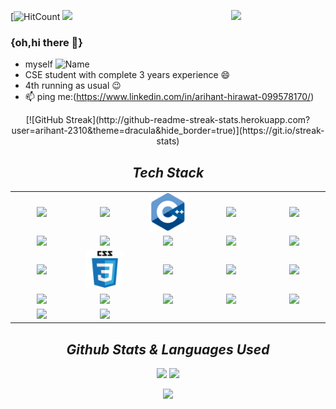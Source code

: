 [![HitCount](http://hits.dwyl.com/arihant-2310/arihant-2310.svg)  <a href="https://github.com/arihant-2310"><img src="https://img.shields.io/github/followers/arihant-2310?label=Follow&style=social"></a>
<img src="https://image.freepik.com/free-vector/programming-concept-illustration_114360-1351.jpg" width="30%" align=right>
### {oh,hi there 👋}
- myself
![Name](https://github.com/arihant-2310/arihant-2310/blob/master/name.gif)
- CSE student with complete 3 years experience 😄
- 4th running as usual 😉
- 📫 ping me:(https://www.linkedin.com/in/arihant-hirawat-099578170/)
       

<!--
**arihant-2310/arihant-2310** is a ✨ _special_ ✨ repository because its `README.md` (this file) appears on your GitHub profile.



Here are some ideas to get you started:

- 🔭 I’m currently working on ...
- 🌱 I’m currently learning ...
- 👯 I’m looking to collaborate on ...
- 🤔 I’m looking for help with ...
- 💬 Ask me about ...
- 📫 How to reach me: ...
- 😄 Pronouns: ...
- ⚡ Fun fact: ...
-->



<section align="center">
[![GitHub Streak](http://github-readme-streak-stats.herokuapp.com?user=arihant-2310&theme=dracula&hide_border=true)](https://git.io/streak-stats)
</section>

<section align="center">


<h2 align='center'><i>Tech Stack</i></h2>

<table width="100">
<tr>
    <td align='center' width="190">
        <img src="https://github.com/abranhe/programming-languages-logos/blob/master/src/javascript/javascript.svg" width="60">
    </td>
    <td align='center' width="190">
        <img src="https://www.vectorlogo.zone/logos/typescriptlang/typescriptlang-icon.svg">
    </td>
    <td align='center' width="190">
        <img src="https://github.com/devicons/devicon/blob/master/icons/cplusplus/cplusplus-original.svg" width="60">
    </td>
     <td align='center' width="190">
        <img src="https://github.com/detain/svg-logos/blob/master/svg/git.svg" width="60">
    </td>
    <td align='center' width="190">
        <img src="https://www.vectorlogo.zone/logos/reactjs/reactjs-ar21.svg">
    </td>
</tr>
<tr>
    <td align='center'>
        <img src="https://github.com/prplx/svg-logos/blob/master/svg/redux.svg" width="120">
    </td>
    <td align='center'>
        <img src="https://www.vectorlogo.zone/logos/nodejs/nodejs-ar21.svg">
    </td>
    <td align='center'>
        <img src="https://www.vectorlogo.zone/logos/expressjs/expressjs-ar21.svg">
    </td>
    <td align='center'>
        <img src="https://www.vectorlogo.zone/logos/mongodb/mongodb-ar21.svg">
    </td>
    <td align='center'>
        <img src="https://www.vectorlogo.zone/logos/firebase/firebase-ar21.svg">
    </td>
</tr>
<tr>
    <td align='center'>
        <img src="https://www.vectorlogo.zone/logos/w3_html5/w3_html5-ar21.svg">
    </td>
    <td align='center'>
        <img src="https://raw.githubusercontent.com/devicons/devicon/0d6c64dbbf311879f7d563bfc3ccf559f9ed111c/icons/css3/css3-original-wordmark.svg" width="60">
    </td>
    <td align='center'>
        <img src="https://www.vectorlogo.zone/logos/heroku/heroku-ar21.svg">
    </td>
    <td align='center'>
        <img src="https://github.com/bestofjs/bestofjs-webui/blob/master/public/logos/vscode.svg" width="60">
    </td>
    <td align='center'>
        <img src="https://www.vectorlogo.zone/logos/getpostman/getpostman-icon.svg">
    </td>
</tr>
<tr>
    <td align='center'>
        <img src="https://www.vectorlogo.zone/logos/github/github-ar21.svg">
    </td>
    <td align='center'>
        <img src="https://www.vectorlogo.zone/logos/java/java-horizontal.svg">
    </td>
    <td align='center'>
        <img src="https://www.vectorlogo.zone/logos/dotnet/dotnet-horizontal.svg">
    </td>
    <td align='center'>
        <img src="https://www.vectorlogo.zone/logos/nestjs/nestjs-ar21.svg">
    </td>
     <td align='center'>
        <img src="https://www.vectorlogo.zone/logos/mysql/mysql-horizontal.svg">
    </td>
</tr>
<tr>
    <td align='center'>
        <img src="https://www.vectorlogo.zone/logos/jestjsio/jestjsio-ar21.svg">
    </td>
    <td align='center'>
        <img src="https://www.vectorlogo.zone/logos/vim/vim-icon.svg">
    </td>
</tr>
</table>
</section>

<p align="center">
<h2 align='center'><i>Github Stats & Languages Used</i></h2>
<p align="center">
<img src="https://github-readme-stats.vercel.app/api?username=arihant-2310&count_private=true&show_icons=true&theme=vue-dark&hide_border=true" height="205">
<a href="https://github.com/Ashutosh00710/Ashutosh00710">
  <img src="https://github-readme-stats.vercel.app/api/top-langs/?username=arihant-2310&hide=css,html&title_color=ffffff&text_color=ffffff&icon_color=2bbc8a&theme=vue-dark&hide_border=true" />
</a>
</p>
<p align="center">
<a href="https://github.com/arihant-2310/arihant-2310">
  <img src="https://github-readme-stats.vercel.app/api/wakatime?username=arihant2310&layout=compact" />
</a>
</p>



